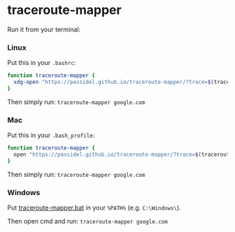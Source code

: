 # traceroute-mapper

Run it from your terminal:

### Linux

Put this in your `.bashrc`:

```bash
function traceroute-mapper {
  xdg-open "https://passidel.github.io/traceroute-mapper/?trace=$(traceroute -q1 $* | sed ':a;N;$!ba;s/\n/%0A/g')"
}
```

Then simply run: `traceroute-mapper google.com`


### Mac

Put this in your `.bash_profile`:

```bash
function traceroute-mapper {
  open "https://passidel.github.io/traceroute-mapper/?trace=$(traceroute -q1 $*)"
}
```

Then simply run: `traceroute-mapper google.com`


### Windows

Put [traceroute-mapper.bat](https://passidel.github.io/traceroute-mapper/traceroute-mapper.bat) in your `%PATH%` (e.g. `C:\Windows\`).

Then open cmd and run: `traceroute-mapper google.com`
